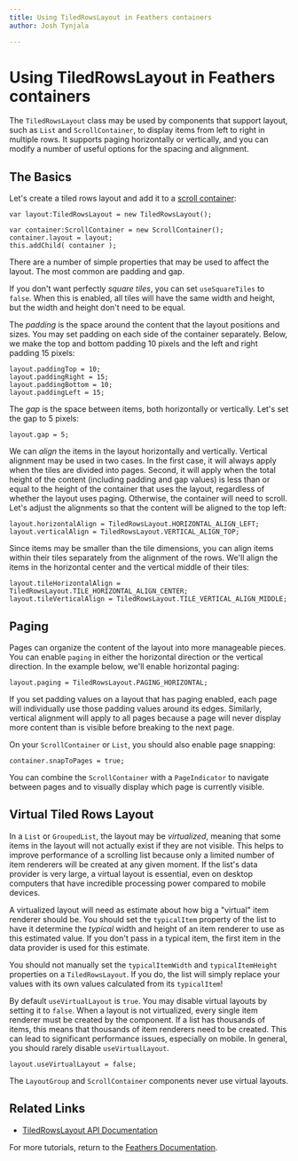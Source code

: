 ```yaml
---
title: Using TiledRowsLayout in Feathers containers  
author: Josh Tynjala

---
```

# Using TiledRowsLayout in Feathers containers

The `TiledRowsLayout` class may be used by components that support layout, such as `List` and `ScrollContainer`, to display items from left to right in multiple rows. It supports paging horizontally or vertically, and you can modify a number of useful options for the spacing and alignment.

## The Basics

Let's create a tiled rows layout and add it to a [scroll container](scroll-container.html):

``` code
var layout:TiledRowsLayout = new TiledRowsLayout();
 
var container:ScrollContainer = new ScrollContainer();
container.layout = layout;
this.addChild( container );
```

There are a number of simple properties that may be used to affect the layout. The most common are padding and gap.

If you don't want perfectly *square tiles*, you can set `useSquareTiles` to `false`. When this is enabled, all tiles will have the same width and height, but the width and height don't need to be equal.

The *padding* is the space around the content that the layout positions and sizes. You may set padding on each side of the container separately. Below, we make the top and bottom padding 10 pixels and the left and right padding 15 pixels:

``` code
layout.paddingTop = 10;
layout.paddingRight = 15;
layout.paddingBottom = 10;
layout.paddingLeft = 15;
```

The *gap* is the space between items, both horizontally or vertically. Let's set the gap to 5 pixels:

``` code
layout.gap = 5;
```

We can *align* the items in the layout horizontally and vertically. Vertical alignment may be used in two cases. In the first case, it will always apply when the tiles are divided into pages. Second, it will apply when the total height of the content (including padding and gap values) is less than or equal to the height of the container that uses the layout, regardless of whether the layout uses paging. Otherwise, the container will need to scroll. Let's adjust the alignments so that the content will be aligned to the top left:

``` code
layout.horizontalAlign = TiledRowsLayout.HORIZONTAL_ALIGN_LEFT;
layout.verticalAlign = TiledRowsLayout.VERTICAL_ALIGN_TOP;
```

Since items may be smaller than the tile dimensions, you can align items within their tiles separately from the alignment of the rows. We'll align the items in the horizontal center and the vertical middle of their tiles:

``` code
layout.tileHorizontalAlign = TiledRowsLayout.TILE_HORIZONTAL_ALIGN_CENTER;
layout.tileVerticalAlign = TiledRowsLayout.TILE_VERTICAL_ALIGN_MIDDLE;
```

## Paging

Pages can organize the content of the layout into more manageable pieces. You can enable `paging` in either the horizontal direction or the vertical direction. In the example below, we'll enable horizontal paging:

``` code
layout.paging = TiledRowsLayout.PAGING_HORIZONTAL;
```

If you set padding values on a layout that has paging enabled, each page will individually use those padding values around its edges. Similarly, vertical alignment will apply to all pages because a page will never display more content than is visible before breaking to the next page.

On your `ScrollContainer` or `List`, you should also enable page snapping:

``` code
container.snapToPages = true;
```

You can combine the `ScrollContainer` with a `PageIndicator` to navigate between pages and to visually display which page is currently visible.

## Virtual Tiled Rows Layout

In a `List` or `GroupedList`, the layout may be *virtualized*, meaning that some items in the layout will not actually exist if they are not visible. This helps to improve performance of a scrolling list because only a limited number of item renderers will be created at any given moment. If the list's data provider is very large, a virtual layout is essential, even on desktop computers that have incredible processing power compared to mobile devices.

A virtualized layout will need as estimate about how big a "virtual" item renderer should be. You should set the `typicalItem` property of the list to have it determine the *typical* width and height of an item renderer to use as this estimated value. If you don't pass in a typical item, the first item in the data provider is used for this estimate.

You should not manually set the `typicalItemWidth` and `typicalItemHeight` properties on a `TiledRowsLayout`. If you do, the list will simply replace your values with its own values calculated from its `typicalItem`!

By default `useVirtualLayout` is `true`. You may disable virtual layouts by setting it to `false`. When a layout is not virtualized, every single item renderer must be created by the component. If a list has thousands of items, this means that thousands of item renderers need to be created. This can lead to significant performance issues, especially on mobile. In general, you should rarely disable `useVirtualLayout`.

``` code
layout.useVirtualLayout = false;
```

The `LayoutGroup` and `ScrollContainer` components never use virtual layouts.

## Related Links

-   [TiledRowsLayout API Documentation](../api-reference/feathers/layout/TiledRowsLayout.html)

For more tutorials, return to the [Feathers Documentation](index.html).


